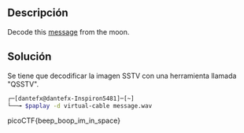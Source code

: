 ## Descripción
Decode this [message](https://jupiter.challenges.picoctf.org/static/14393e18d98fedbaedbc28896d7ef31a/message.wav) from the moon.

## Solución

Se tiene que decodificar la imagen SSTV con una herramienta llamada "QSSTV".

``` bash
┌─[dantefx@dantefx-Inspiron5481]─[~]
└──╼ $paplay -d virtual-cable message.wav 
```

picoCTF{beep_boop_im_in_space}